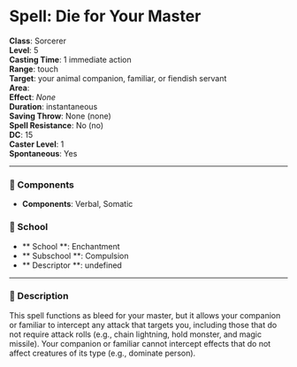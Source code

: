 
# Spell: Die for Your Master
**Class**: Sorcerer  
**Level**: 5  
**Casting Time**: 1 immediate action  
**Range**: touch  
**Target**: your animal companion, familiar, or fiendish servant  
**Area**:   
**Effect**: _None_  
**Duration**: instantaneous  
**Saving Throw**: None (none)  
**Spell Resistance**: No (no)  
**DC**: 15  
**Caster Level**: 1  
**Spontaneous**: Yes

---

### 🔮 Components
- **Components**: Verbal, Somatic

### 🏫 School
- ** School **: Enchantment
- ** Subschool **: Compulsion
- ** Descriptor **: undefined
---

### 📜 Description
This spell functions as bleed for your master, but it allows your companion or familiar to intercept any attack that targets you, including those that do not require attack rolls (e.g., chain lightning, hold monster, and magic missile). Your companion or familiar cannot intercept effects that do not affect creatures of its type (e.g., dominate person).
